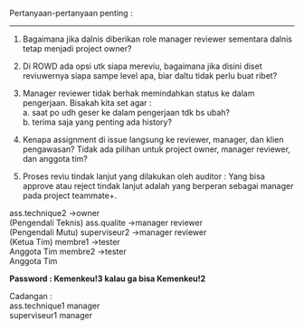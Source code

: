 Pertanyaan-pertanyaan penting :
***

1. Bagaimana jika dalnis diberikan role manager reviewer sementara dalnis tetap menjadi project owner? <br>

2. Di ROWD ada opsi utk siapa mereviu, bagaimana jika disini diset reviuwernya siapa sampe level apa, biar daltu tidak perlu buat ribet?<br>

3. Manager reviewer tidak berhak memindahkan status ke dalam pengerjaan. Bisakah kita set agar :<br>
a. saat po udh geser ke dalam pengerjaan tdk bs ubah?<br>
b. terima saja yang penting ada history?<br>

4. Kenapa assignment di issue langsung ke reviewer, manager, dan klien pengawasan? Tidak ada pilihan untuk project owner, manager reviewer, dan anggota tim?


5. Proses reviu tindak lanjut yang dilakukan oleh auditor :
Yang bisa approve atau reject tindak lanjut adalah yang berperan sebagai manager pada project teammate+.

ass.technique2 ->owner<br> (Pengendali Teknis)
ass.qualite		->manager reviewer<br> (Pengendali Mutu)
superviseur2	->manager reviewer<br> (Ketua Tim)
membre1 ->tester<br> Anggota Tim
membre2	->tester<br> Anggota Tim

__Password : Kemenkeu!3 kalau ga bisa Kemenkeu!2__

Cadangan :<br>
ass.technique1		manager<br>
superviseur1		manager<br>
